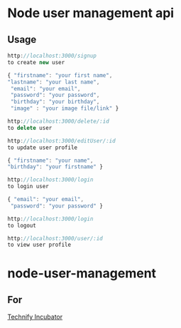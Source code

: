 ﻿# Node user management api

## Usage

```javascript
http://localhost:3000/signup
to create new user

{ "firstname": "your first name", 
"lastname": "your last name",
 "email": "your email", 
 "password": "your password", 
 "birthday": "your birthday", 
 "image" : "your image file/link" }
 ```

```javascript
http://localhost:3000/delete/:id
to delete user
```

```javascript
http://localhost:3000/editUser/:id
to update user profile

{ "firstname": "your name",
"birthday": "your firstname" }
```

```javascript
http://localhost:3000/login
to login user

{ "email": "your email",
 "password": "your password" }
```

```javascript
http://localhost:3000/login 
to logout
```

```javascript
http://localhost:3000/user/:id
to view user profile
```
# node-user-management
## For
[Technify Incubator](https://technifyincubator.com/)
